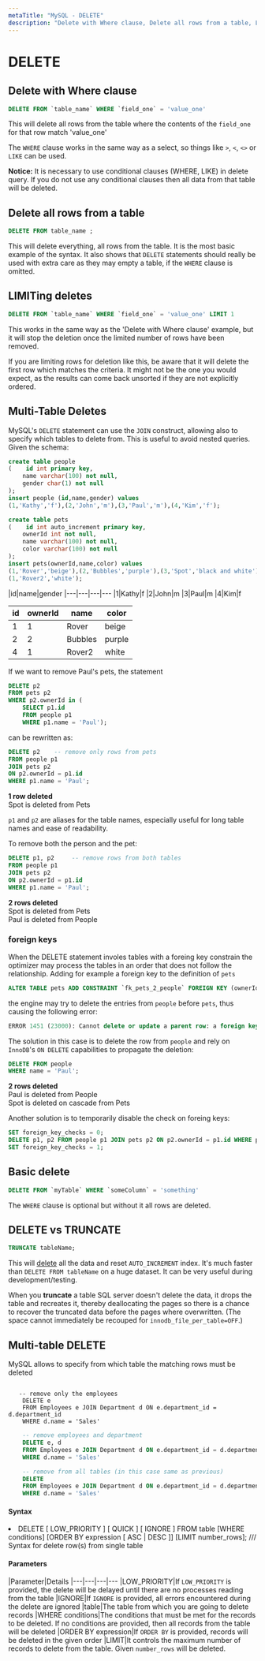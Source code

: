 ```yaml
---
metaTitle: "MySQL - DELETE"
description: "Delete with Where clause, Delete all rows from a table, LIMITing deletes, Multi-Table Deletes, Basic delete, DELETE vs TRUNCATE, Multi-table DELETE"
---
```


# DELETE



## Delete with Where clause


```sql
DELETE FROM `table_name` WHERE `field_one` = 'value_one'

```

This will delete all rows from the table where the contents of the `field_one` for that row match 'value_one'

The `WHERE` clause works in the same way as a select, so things like `>`, `<`, `<>` or `LIKE` can be used.

**Notice:** It is necessary to use conditional clauses (WHERE, LIKE) in delete query. If you do not use any conditional clauses then all data from that table will be deleted.



## Delete all rows from a table


```sql
DELETE FROM table_name ;

```

This will delete everything, all rows from the table. It is the most basic example of the syntax. It also shows that `DELETE` statements should really be used with extra care as they may empty a table, if the `WHERE` clause is omitted.



## LIMITing deletes


```sql
DELETE FROM `table_name` WHERE `field_one` = 'value_one' LIMIT 1

```

This works in the same way as the 'Delete with Where clause' example, but it will stop the deletion once the limited number of rows have been removed.

If you are limiting rows for deletion like this, be aware that it will delete the first row which matches the criteria. It might not be the one you would expect, as the results can come back unsorted if they are not explicitly ordered.



## Multi-Table Deletes


MySQL's `DELETE` statement can use the `JOIN` construct, allowing also to specify which tables to delete from. This is useful to avoid nested queries.
Given the schema:

```sql
create table people
(    id int primary key,
    name varchar(100) not null,
    gender char(1) not null
);
insert people (id,name,gender) values
(1,'Kathy','f'),(2,'John','m'),(3,'Paul','m'),(4,'Kim','f');

create table pets
(    id int auto_increment primary key,
    ownerId int not null,
    name varchar(100) not null,
    color varchar(100) not null
);
insert pets(ownerId,name,color) values 
(1,'Rover','beige'),(2,'Bubbles','purple'),(3,'Spot','black and white'),
(1,'Rover2','white');

```

|id|name|gender
|---|---|---|---
|1|Kathy|f
|2|John|m
|3|Paul|m
|4|Kim|f

|id|ownerId|name|color
|---|---|---|---
|1|1|Rover|beige
|2|2|Bubbles|purple
|4|1|Rover2|white

If we want to remove Paul's pets, the statement

```sql
DELETE p2
FROM pets p2
WHERE p2.ownerId in (
    SELECT p1.id
    FROM people p1
    WHERE p1.name = 'Paul');

```

can be rewritten as:

```sql
DELETE p2    -- remove only rows from pets
FROM people p1
JOIN pets p2
ON p2.ownerId = p1.id
WHERE p1.name = 'Paul';

```

**1 row deleted**<br/>
Spot is deleted from Pets

`p1` and `p2` are aliases for the table names, especially useful for long table names and ease of readability.

To remove both the person and the pet:

```sql
DELETE p1, p2     -- remove rows from both tables
FROM people p1
JOIN pets p2
ON p2.ownerId = p1.id
WHERE p1.name = 'Paul';

```

**2 rows deleted**<br/>
Spot is deleted from Pets<br/>
Paul is deleted from People

### foreign keys

When the DELETE statement involes tables with a foreing key constrain the optimizer may process the tables in an order that does not follow the relationship.
Adding for example a foreign key to the definition of `pets`

```sql
ALTER TABLE pets ADD CONSTRAINT `fk_pets_2_people` FOREIGN KEY (ownerId) references people(id) ON DELETE CASCADE;

```

the engine may try to delete the entries from `people` before `pets`, thus causing the following error:

```sql
ERROR 1451 (23000): Cannot delete or update a parent row: a foreign key constraint fails (`test`.`pets`, CONSTRAINT `pets_ibfk_1` FOREIGN KEY (`ownerId`) REFERENCES `people` (`id`))

```

The solution in this case is to delete the row from `people` and rely on `InnoDB`'s `ON DELETE` capabilities to propagate the deletion:

```sql
DELETE FROM people
WHERE name = 'Paul';

```

**2 rows deleted**<br/>
Paul is deleted from People<br/>
Spot is deleted on cascade from Pets

Another solution is to temporarily disable the check on foreing keys:

```sql
SET foreign_key_checks = 0;
DELETE p1, p2 FROM people p1 JOIN pets p2 ON p2.ownerId = p1.id WHERE p1.name = 'Paul';
SET foreign_key_checks = 1;

```



## Basic delete


```sql
DELETE FROM `myTable` WHERE `someColumn` = 'something'

```

The `WHERE` clause is optional but without it all rows are deleted.



## DELETE vs TRUNCATE


```sql
TRUNCATE tableName;

```

This will [delete](http://stackoverflow.com/a/30997025/5006740) all the data and reset `AUTO_INCREMENT` index. It's much faster than `DELETE FROM tableName` on a huge dataset. It can be very useful during development/testing.

When you ****truncate**** a table SQL server doesn't delete the data, it drops the table and recreates it, thereby deallocating the pages so there is a chance to recover the truncated data before the pages where overwritten.  (The space cannot immediately be recouped for `innodb_file_per_table=OFF`.)



## Multi-table DELETE


MySQL allows to specify from which table the matching rows must be deleted

```

   -- remove only the employees
    DELETE e
    FROM Employees e JOIN Department d ON e.department_id = d.department_id
    WHERE d.name = 'Sales'

```

```sql
    -- remove employees and department
    DELETE e, d
    FROM Employees e JOIN Department d ON e.department_id = d.department_id
    WHERE d.name = 'Sales'

```

```sql
    -- remove from all tables (in this case same as previous)
    DELETE
    FROM Employees e JOIN Department d ON e.department_id = d.department_id
    WHERE d.name = 'Sales'

```



#### Syntax


<li>DELETE [ LOW_PRIORITY ] [ QUICK ] [ IGNORE ] FROM table
[WHERE conditions]
[ORDER BY expression [ ASC | DESC ]]
[LIMIT number_rows];   /// Syntax for delete row(s) from single table</li>



#### Parameters


|Parameter|Details
|---|---|---|---
|LOW_PRIORITY|If `LOW_PRIORITY` is provided, the delete will be delayed until there are no processes reading from the table
|IGNORE|If `IGNORE` is provided, all errors encountered during the delete are ignored
|table|The table from which you are going to delete records
|WHERE conditions|The conditions that must be met for the records to be deleted.      If no conditions are provided, then all records from the table will be deleted
|ORDER BY expression|If `ORDER BY` is provided, records will be deleted in the given order
|LIMIT|It controls the maximum number of records to delete from the table. Given `number_rows` will be deleted.

